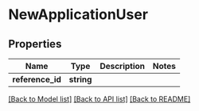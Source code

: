# NewApplicationUser

## Properties
Name | Type | Description | Notes
------------ | ------------- | ------------- | -------------
**reference_id** | **string** |  | 

[[Back to Model list]](../README.md#documentation-for-models) [[Back to API list]](../README.md#documentation-for-api-endpoints) [[Back to README]](../README.md)


